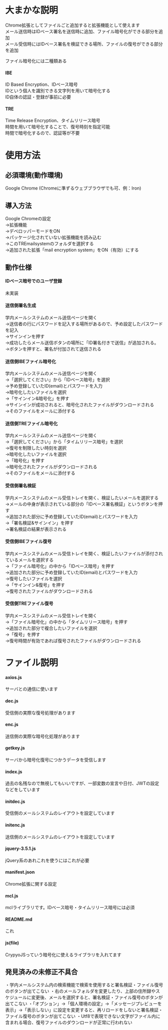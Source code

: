 # 大まかな説明  
Chrome拡張としてファイルごと追加すると拡張機能として使えます  
メール送信時はIDベース署名を送信時に追加、ファイル暗号化ができる部分を追加  
メール受信時にはIDベース署名を検証できる場所、ファイルの復号ができる部分を追加 

ファイル暗号化には二種類ある
#### IBE
ID Based Encryption、IDベース暗号  
IDという個人を識別できる文字列を用いて暗号化する  
ID自体の認証・登録が事前に必要  
#### TRE
Time Release Encryption、タイムリリース暗号  
時間を用いて暗号化することで、復号時刻を指定可能  
時間で暗号化するので、認証等が不要  

# 使用方法
## 必須環境(動作環境)
Google Chrome (Chromeに準ずるウェブブラウザでも可、例：Iron)

## 導入方法
Google Chromeの設定  
→拡張機能  
→デベロッパーモードをON  
→パッケージ化されていない拡張機能を読み込む  
→このTREmailsystemのフォルダを選択する  
→追加された拡張「mail encryption system」をON（有効）にする  

## 動作仕様
#### IDベース暗号でのユーザ登録
未実装  

#### 送信側署名生成
学内メールシステムのメール送信ページを開く  
→送信者の行にパスワードを記入する場所があるので、予め設定したパスワードを記入  
→サインインを押す  
→成功したらメール送信ボタンの場所に「ID署名付きで送信」が追加される。  
→ボタンを押すと、署名が付加されて送信される  

#### 送信側IBEファイル暗号化
学内メールシステムのメール送信ページを開く  
→「選択してください」から「IDベース暗号」を選択  
→予め登録していたID(email)とパスワードを入力  
→暗号化したいファイルを選択  
→「サインイン&暗号化」を押す  
→サインインが成功されると、暗号化されたファイルがダウンロードされる  
→そのファイルをメールに添付する  

#### 送信側TREファイル暗号化
学内メールシステムのメール送信ページを開く  
→「選択してください」から「タイムリリース暗号」を選択  
→復号を制限したい時刻を選択  
→暗号化したいファイルを選択  
→「暗号化」を押す  
→暗号化されたファイルがダウンロードされる  
→そのファイルをメールに添付する  

#### 受信側署名検証
学内メースシステムのメール受信トレイを開く、検証したいメールを選択する  
→メールの中身が表示されている部分の「IDベース署名検証」というボタンを押す  
→追加された部分に予め登録していたID(email)とパスワードを入力  
→「署名検証&サインイン」を押す  
→署名検証の結果が表示される  

#### 受信側IBEファイル復号
学内メースシステムのメール受信トレイを開く、検証したいファイルが添付されているメールを選択する  
→「ファイル暗号化」の中から「IDベース暗号」を押す  
→追加された部分に予め登録していたID(email)とパスワードを入力  
→復号したいファイルを選択  
→「サインイン&復号」を押す  
→復号されたファイルがダウンロードされる  

#### 受信側TREファイル復号
学内メースシステムのメール受信トレイを開く  
→「ファイル暗号化」の中から「タイムリリース暗号」を押す  
→追加された部分で複合したいファイルを選択  
→「復号」を押す  
→復号時間が有効であれば復号されたファイルがダウンロードされる  


# ファイル説明  
#### axios.js
サーバとの通信に使います  
#### dec.js
受信側の実際な復号処理があります  
#### enc.js
送信側の実際な暗号化処理があります  
#### getkey.js
サーバから暗号化復号につかうデータを受信します  
#### index.js
過去の名残なので無視してもいいですが、一部変数の宣言や日付、JWTの設定などをしています  
#### initdec.js
受信側のメールシステムのレイアウトを設定しています  
#### initenc.js
送信側のメールシステムのレイアウトを設定しています  
#### jquery-3.5.1.js
jQuery系のあれこれを使うにはこれが必要  
#### manifest.json
Chrome拡張に関する設定  
#### mcl.js
mclライブラリです。IDベース暗号・タイムリリース暗号には必須  
#### README.md
これ  
#### js(file)
CrypyoJSっていう暗号化に使えるライブラリを入れてます

## 発見済みの未修正不具合
・学内メールシステム内の検索機能で検索を使用すると署名検証・ファイル復号のボタンが出てこない 
・右のメールフォルダを変更したり、上部の住所録やスケジュールに変更後、メールを選択すると、署名検証・ファイル復号のボタンが出てこない 
・「オプション」→「個人環境の設定」→「メッセージプレビューを表示」→「表示しない」に設定を変更すると、再リロードをしないと署名検証・ファイル復号のボタンが出てこない 
・Utf8で表現できない文字がファイル内に含まれる場合、復号ファイルのダウンロードが正常に行われない